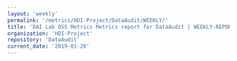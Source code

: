 ```yaml
---
layout: 'weekly'
permalink: '/metrics/HDI-Project/DataAudit/WEEKLY/'
title: 'DAI Lab OSS Metrics Metrics report for DataAudit | WEEKLY-REPORT-2019-01-20'
organization: 'HDI-Project'
repository: 'DataAudit'
current_date: '2019-01-20'
---
```

